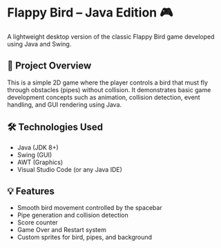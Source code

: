 # Flappy Bird – Java Edition 🎮

A lightweight desktop version of the classic Flappy Bird game developed using Java and Swing.

## 🚀 Project Overview

This is a simple 2D game where the player controls a bird that must fly through obstacles (pipes) without collision. It demonstrates basic game development concepts such as animation, collision detection, event handling, and GUI rendering using Java.

## 🛠️ Technologies Used

- Java (JDK 8+)
- Swing (GUI)
- AWT (Graphics)
- Visual Studio Code (or any Java IDE)

## 💡 Features

- Smooth bird movement controlled by the spacebar  
- Pipe generation and collision detection  
- Score counter  
- Game Over and Restart system  
- Custom sprites for bird, pipes, and background

